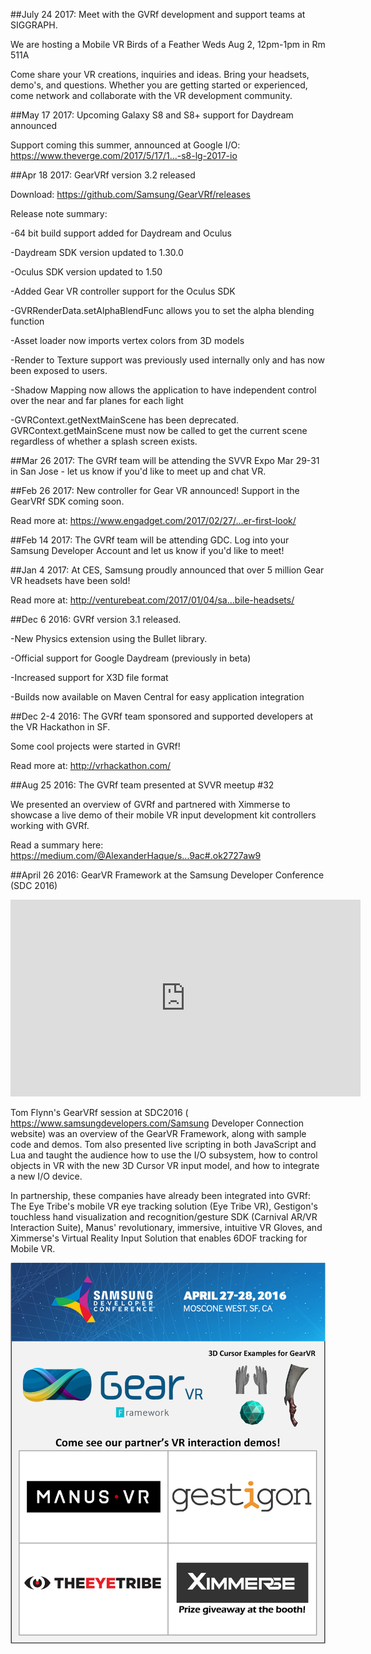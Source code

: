 
##July 24 2017: Meet with the GVRf development and support teams at SIGGRAPH.

We are hosting a Mobile VR Birds of a Feather Weds Aug 2, 12pm-1pm in Rm 511A

Come share your VR creations, inquiries and ideas. Bring your headsets, demo's, and questions. Whether you are getting started or experienced, come network and collaborate with the VR development community. 

##May 17 2017: Upcoming Galaxy S8 and S8+ support for Daydream announced

Support coming this summer, announced at Google I/O: https://www.theverge.com/2017/5/17/1...-s8-lg-2017-io

##Apr 18 2017: GearVRf version 3.2 released 

Download: https://github.com/Samsung/GearVRf/releases

Release note summary:

-64 bit build support added for Daydream and Oculus

-Daydream SDK version updated to 1.30.0

-Oculus SDK version updated to 1.50

-Added Gear VR controller support for the Oculus SDK

-GVRRenderData.setAlphaBlendFunc allows you to set the alpha blending function

-Asset loader now imports vertex colors from 3D models

-Render to Texture support was previously used internally only and has now been exposed to users.

-Shadow Mapping now allows the application to have independent control over the near and far planes for each light

-GVRContext.getNextMainScene has been deprecated. GVRContext.getMainScene must now be called to get the current scene regardless of whether a splash screen exists. 

##Mar 26 2017: The GVRf team will be attending the SVVR Expo Mar 29-31 in San Jose - let us know if you'd like to meet up and chat VR.

##Feb 26 2017: New controller for Gear VR announced! Support in the GearVRf SDK coming soon. 

Read more at: https://www.engadget.com/2017/02/27/...er-first-look/

##Feb 14 2017: The GVRf team will be attending GDC. Log into your Samsung Developer Account and let us know if you'd like to meet!

##Jan 4 2017: At CES, Samsung proudly announced that over 5 million Gear VR headsets have been sold!

Read more at: http://venturebeat.com/2017/01/04/sa...bile-headsets/  

##Dec 6 2016: GVRf version 3.1 released. 

-New Physics extension using the Bullet library.

-Official support for Google Daydream (previously in beta)

-Increased support for X3D file format

-Builds now available on Maven Central for easy application integration

##Dec 2-4 2016: The GVRf team sponsored and supported developers at the VR Hackathon in SF.

Some cool projects were started in GVRf!  

Read more at: http://vrhackathon.com/

##Aug 25 2016: The GVRf team presented at SVVR meetup #32

We presented an overview of GVRf and partnered with Ximmerse to showcase a live demo of their mobile VR input development kit controllers working with GVRf.

Read a summary here: https://medium.com/@AlexanderHaque/s...9ac#.ok2727aw9  

##April 26 2016: GearVR Framework at the Samsung Developer Conference (SDC 2016)

<iframe width="560" height="315" src="https://www.youtube.com/embed/aU5RMgP0eiU" frameborder="0" gesture="media" allowfullscreen></iframe>

Tom Flynn's GearVRf session at SDC2016 ( https://www.samsungdevelopers.com/Samsung Developer Connection website) was an overview of the GearVR Framework, along with sample code and demos. Tom also presented live scripting in both JavaScript and Lua and taught the audience how to use the I/O subsystem, how to control objects in VR with the new 3D Cursor VR input model, and how to integrate a new I/O device.

In partnership, these companies have already been integrated into GVRf: The Eye Tribe's mobile VR eye tracking solution (Eye Tribe VR), Gestigon's touchless hand visualization and recognition/gesture SDK (Carnival AR/VR Interaction Suite), Manus' revolutionary, immersive, intuitive VR Gloves, and Ximmerse's Virtual Reality Input Solution that enables 6DOF tracking for Mobile VR.


![](/images/GearVRf_SDC2016_Promo.png)
